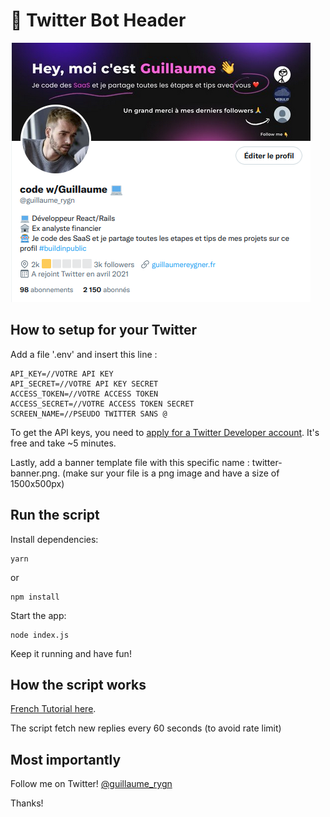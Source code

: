 
# 🤖 Twitter Bot Header

![banner](images/banner.png)


## How to setup for your Twitter

Add a file '.env' and insert this line :

```
API_KEY=//VOTRE API KEY
API_SECRET=//VOTRE API KEY SECRET
ACCESS_TOKEN=//VOTRE ACCESS TOKEN
ACCESS_SECRET=//VOTRE ACCESS TOKEN SECRET
SCREEN_NAME=//PSEUDO TWITTER SANS @
```

To get the API keys, you need to [apply for a Twitter Developer account](https://developer.twitter.com/en/apply-for-access). It's free and take ~5 minutes.

Lastly, add a banner template file with this specific name : twitter-banner.png.
(make sur your file is a png image and have a size of 1500x500px)


## Run the script

Install dependencies:
```
yarn
```
or
```
npm install
```

Start the app:

```
node index.js
```

Keep it running and have fun!

## How the script works

[French Tutorial here](https://hot-jujube-90c.notion.site/Twitter-Bot-Header-eef6c49eee4c4762bca9e4a50aefd91e). 

The script fetch new replies every 60 seconds (to avoid rate limit)


## Most importantly

Follow me on Twitter! [@guillaume_rygn](https://twitter.com/guillaume_rygn)

Thanks!
